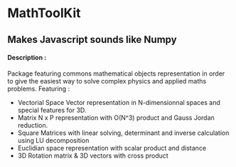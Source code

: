 # MathToolKit
## Makes Javascript sounds like Numpy

#### Description :
Package featuring commons mathematical objects representation in order to give the easiest way to solve complex physics and applied maths
problems. Featuring :
* Vectorial Space Vector representation in N-dimensionnal spaces and special features for 3D.
* Matrix N x P representation with O(N^3) product and Gauss Jordan reduction.
* Square Matrices with linear solving, determinant and inverse calculation using LU decomposition
* Euclidian space representation with scalar product and distance
* 3D Rotation matrix & 3D vectors with cross product
